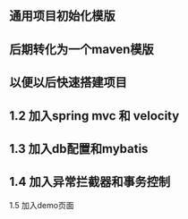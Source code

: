 通用项目初始化模版
--
后期转化为一个maven模版
--
以便以后快速搭建项目
--
1.2 加入spring mvc 和 velocity
--
1.3 加入db配置和mybatis
--
1.4 加入异常拦截器和事务控制
--
1.5 加入demo页面

